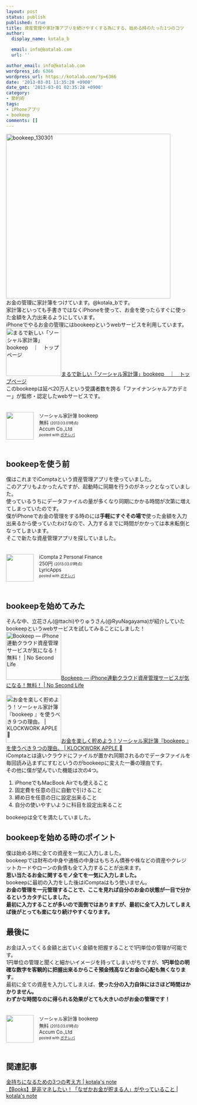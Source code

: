 ```yaml
---
layout: post
status: publish
published: true
title: 資産管理や家計簿アプリを続けやすくする為にする、始める時のたった1つのコツ
author:
  display_name: kotala_b

  email: info@kotalab.com
  url: ''

author_email: info@kotalab.com
wordpress_id: 6366
wordpress_url: https://kotalab.com/?p=6366
date: '2013-03-01 11:35:28 +0900'
date_gmt: '2013-03-01 02:35:28 +0900'
category:
- 節約術
tags:
- iPhoneアプリ
- bookeep
comments: []
---
```

<p><img src="https://kotalab.com/wp-content/uploads/bookeep_130301-448x448.png" alt="bookeep_130301" width="448" height="448" class="alignnone size-large wp-image-6372" /><br />
お金の管理に家計簿をつけています。@kotala_bです。<br />
家計簿といっても手書きではなくiPhoneを使って、お金を使ったらすぐに使った金額を入力出来るようにしています。<br />
iPhoneでやるお金の管理にはbookeepというwebサービスを利用しています。<br />
<a href="http://bookeep.com/" target="_blank"><img  class="alignleft" src="https://capture.heartrails.com/150x130?http://bookeep.com/" alt="まるで新しい「ソーシャル家計簿」bookeep　｜　トップページ" width="150" height="130" /></a><a href="http://bookeep.com/" target="_blank">まるで新しい「ソーシャル家計簿」bookeep　｜　トップページ</a><a href="https://b.hatena.ne.jp/entry/http://bookeep.com/" target="_blank"><img border="0" src="https://b.hatena.ne.jp/entry/image/http://bookeep.com/" alt="" /></a><br style="clear:both;" />このbookeepは延べ20万人という受講者数を誇る「ファイナンシャルアカデミー」が監修・認定したwebサービスです。</p>
<div class="pochireba" style="text-align:left;font-size:small;padding:20px 0;/zoom: 1;overflow: hidden;"><span class="removed_link" title="click.linksynergy.com/fs-bin/click?id=d2yYUp776R4&amp;subid=&amp;offerid=94348.1&amp;type=3&amp;tmpid=3910&amp;RD_PARM1=https%253A%252F%252Fitunes.apple.com%252Fjp%252Fapp%252Fsosharu-jia-ji-bu-bookeep%252Fid483308707%253Fmt%253D8%2526uo%253D4"><img src="http://a498.phobos.apple.com/us/r1000/118/Purple/v4/f5/d0/42/f5d042df-28e0-9963-7118-2113780ac103/mzl.ekboogab.png" width="75" height="75" style="float:left;margin:0 15px 0 0;" class="pochi_img" ></span>
<div class="pochi_info" style="text-align:left;/zoom: 1;overflow: hidden;">
<div class="pochi_name"><span class="removed_link" title="click.linksynergy.com/fs-bin/click?id=d2yYUp776R4&amp;subid=&amp;offerid=94348.1&amp;type=3&amp;tmpid=3910&amp;RD_PARM1=https%253A%252F%252Fitunes.apple.com%252Fjp%252Fapp%252Fsosharu-jia-ji-bu-bookeep%252Fid483308707%253Fmt%253D8%2526uo%253D4">ソーシャル家計簿 bookeep</span></div>
<div class="pochi_price" style="display:inline;">無料</div>
<div class="pochi_time" style="font-size:x-small;display:inline;">(2013.03.01時点)</div>
<div class="pochi_seller"><span class="removed_link" title="click.linksynergy.com/fs-bin/click?id=d2yYUp776R4&amp;subid=&amp;offerid=94348.1&amp;type=3&amp;tmpid=3910&amp;RD_PARM1=https%253A%252F%252Fitunes.apple.com%252Fjp%252Fartist%252Faccum-co.-ltd%252Fid350707295%253Fuo%253D4">Accum Co.,Ltd</span></div>
<div class="pochi_post" style="font-size:x-small;">posted with <a href="https://pochireba.com">ポチレバ</a></div>
</div>
<div class="pochireba-footer" style="clear: left"></div>
</div>
<p><!--more--></p>
<h2>bookeepを使う前</h2>
<p>僕はこれまでiComptaという資産管理アプリを使っていました。<br />
このアプリもよかったんですが、起動時に同期を行うのがネックとなっていました。<br />
使っているうちにデータファイルの量が多くなり同期にかかる時間が次第に増えてしまっていたのです。<br />
僕がiPhoneでお金の管理をする時のには<strong>手軽にすぐその場で</strong>使った金額を入力出来るから使っていたわけなので、入力するまでに時間がかかっては本末転倒となってしまいます。<br />
そこで新たな資産管理アプリを探していました。</p>
<div class="pochireba" style="text-align:left;font-size:small;padding:20px 0;/zoom: 1;overflow: hidden;"><span class="removed_link" title="click.linksynergy.com/fs-bin/click?id=d2yYUp776R4&amp;subid=&amp;offerid=94348.1&amp;type=3&amp;tmpid=3910&amp;RD_PARM1=https%253A%252F%252Fitunes.apple.com%252Fjp%252Fapp%252Ficompta-2-personal-finance%252Fid294191195%253Fmt%253D8%2526uo%253D4"><img src="http://a16.phobos.apple.com/us/r1000/094/Purple/v4/67/51/7e/67517e45-812b-26d9-23d4-af6f793e9827/mzm.yxjzqavd.jpeg" width="75" height="75" style="float:left;margin:0 15px 0 0;" class="pochi_img" ></span>
<div class="pochi_info" style="text-align:left;/zoom: 1;overflow: hidden;">
<div class="pochi_name"><span class="removed_link" title="click.linksynergy.com/fs-bin/click?id=d2yYUp776R4&amp;subid=&amp;offerid=94348.1&amp;type=3&amp;tmpid=3910&amp;RD_PARM1=https%253A%252F%252Fitunes.apple.com%252Fjp%252Fapp%252Ficompta-2-personal-finance%252Fid294191195%253Fmt%253D8%2526uo%253D4">iCompta 2 Personal Finance</span></div>
<div class="pochi_price" style="display:inline;">250円</div>
<div class="pochi_time" style="font-size:x-small;display:inline;">(2013.03.01時点)</div>
<div class="pochi_seller"><span class="removed_link" title="click.linksynergy.com/fs-bin/click?id=d2yYUp776R4&amp;subid=&amp;offerid=94348.1&amp;type=3&amp;tmpid=3910&amp;RD_PARM1=https%253A%252F%252Fitunes.apple.com%252Fjp%252Fartist%252Flyricapps%252Fid294191198%253Fuo%253D4">LyricApps</span></div>
<div class="pochi_post" style="font-size:x-small;">posted with <a href="https://pochireba.com">ポチレバ</a></div>
</div>
<div class="pochireba-footer" style="clear: left"></div>
</div>
<h2>bookeepを始めてみた</h2>
<p>そんな中、立花さん(@ttachi)やりゅうさん(@RyuNagayama)が紹介していたbookeepというwebサービスを試してみることにしました！<br />
<a href="https://www.ttcbn.net/no_second_life/archives/29952" target="_blank"><img  class="alignleft" src="https://capture.heartrails.com/150x130?https://www.ttcbn.net/no_second_life/archives/29952" alt="Bookeep &mdash; iPhone連動クラウド資産管理サービスが気になる！無料！ | No Second Life" width="150" height="130" /></a><a href="https://www.ttcbn.net/no_second_life/archives/29952" target="_blank">Bookeep &mdash; iPhone連動クラウド資産管理サービスが気になる！無料！ | No Second Life</a><a href="https://b.hatena.ne.jp/entry/https://www.ttcbn.net/no_second_life/archives/29952" target="_blank"><img border="0" src="https://b.hatena.ne.jp/entry/image/https://www.ttcbn.net/no_second_life/archives/29952" alt="" /></a><br style="clear:both;" /><br />
<a href="http://clockworkapple.me/?p=6522" target="_blank"><img  class="alignleft" src="https://capture.heartrails.com/150x130?http://clockworkapple.me/?p=6522" alt="お金を楽しく貯めよう！ソーシャル家計簿『bookeep 』を使うべき９つの理由。 | KLOCKWORK APPLE " width="150" height="130" /></a><a href="http://clockworkapple.me/?p=6522" target="_blank">お金を楽しく貯めよう！ソーシャル家計簿『bookeep 』を使うべき９つの理由。 | KLOCKWORK APPLE </a><a href="https://b.hatena.ne.jp/entry/http://clockworkapple.me/?p=6522" target="_blank"><img border="0" src="https://b.hatena.ne.jp/entry/image/http://clockworkapple.me/?p=6522" alt="" /></a><br style="clear:both;" />iComptaとは違いクラウドにファイルが置かれ同期されるのでデータファイルを毎回読み込まずにすむというのがbookeepに変えた一番の理由です。<br />
その他に僕が望んでいた機能は次の4つ。</p>
<ol>
<li>iPhoneでもMacBook Airでも使えること</li>
<li>固定費を任意の日に自動で引けること</li>
<li>締め日を任意の日に設定出来ること</li>
<li>自分の使いやすいように科目を設定出来ること</li>
</ol>
<p>bookeepは全てを満たしていました。</p>
<h2>bookeepを始める時のポイント</h2>
<p>僕は始める時に全ての資産を一気に入力しました。<br />
bookeepでは財布の中身や通帳の中身はもちろん債券や株などの資産やクレジットカードやローンの負債も全て入力することが出来ます。<br />
<strong>思い当たるお金に関するモノ全てを一気に入力しました。</strong><br />
bookeepに最初の入力をした後はiComptaはもう使いません。<br />
<strong>お金の管理を一元管理することで、ここを見れば自分のお金の状態が一目で分かるというカタチにしました。<br />
最初に入力することが多いので面倒ではありますが、最初に全て入力してしまえば後がとっても楽になり続けやすくなります。</strong></p>
<h2>最後に</h2>
<p>お金は入ってくる金額と出ていく金額を把握することで1円単位の管理が可能です。<br />
1円単位の管理と聞くと細かいイメージを持ってしまいがちですが、<strong>1円単位の明確な数字を客観的に把握出来るからこそ預金残高などお金の心配も無くなります</strong>。<br />
最初に全ての資産を入力してしまえば、<strong>使った分の入力自体にはさほど時間はかかりません。<br />
わずかな時間なのに得られる効果がとても大きいのがお金の管理です！</strong></p>
<div class="pochireba" style="text-align:left;font-size:small;padding:20px 0;/zoom: 1;overflow: hidden;"><span class="removed_link" title="click.linksynergy.com/fs-bin/click?id=d2yYUp776R4&amp;subid=&amp;offerid=94348.1&amp;type=3&amp;tmpid=3910&amp;RD_PARM1=https%253A%252F%252Fitunes.apple.com%252Fjp%252Fapp%252Fsosharu-jia-ji-bu-bookeep%252Fid483308707%253Fmt%253D8%2526uo%253D4"><img src="http://a498.phobos.apple.com/us/r1000/118/Purple/v4/f5/d0/42/f5d042df-28e0-9963-7118-2113780ac103/mzl.ekboogab.png" width="75" height="75" style="float:left;margin:0 15px 0 0;" class="pochi_img" ></span>
<div class="pochi_info" style="text-align:left;/zoom: 1;overflow: hidden;">
<div class="pochi_name"><span class="removed_link" title="click.linksynergy.com/fs-bin/click?id=d2yYUp776R4&amp;subid=&amp;offerid=94348.1&amp;type=3&amp;tmpid=3910&amp;RD_PARM1=https%253A%252F%252Fitunes.apple.com%252Fjp%252Fapp%252Fsosharu-jia-ji-bu-bookeep%252Fid483308707%253Fmt%253D8%2526uo%253D4">ソーシャル家計簿 bookeep</span></div>
<div class="pochi_price" style="display:inline;">無料</div>
<div class="pochi_time" style="font-size:x-small;display:inline;">(2013.03.01時点)</div>
<div class="pochi_seller"><span class="removed_link" title="click.linksynergy.com/fs-bin/click?id=d2yYUp776R4&amp;subid=&amp;offerid=94348.1&amp;type=3&amp;tmpid=3910&amp;RD_PARM1=https%253A%252F%252Fitunes.apple.com%252Fjp%252Fartist%252Faccum-co.-ltd%252Fid350707295%253Fuo%253D4">Accum Co.,Ltd</span></div>
<div class="pochi_post" style="font-size:x-small;">posted with <a href="https://pochireba.com">ポチレバ</a></div>
</div>
<div class="pochireba-footer" style="clear: left"></div>
</div>
<h2 class="rele">関連記事</h2>
<p><a href="https://kotalab.com/books-how-rich-people-think" target="_blank">金持ちになるための3つの考え方 | kotala's note</a><br />
<a href="https://kotalab.com/books-who-save-money" target="_blank">【Books】是非マネしたい！「なぜかお金が貯まる人」がやっていること | kotala's note</a></p>

